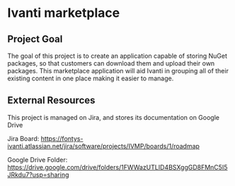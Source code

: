 # Ivanti marketplace

## Project Goal
The goal of this project is to create an application capable of storing NuGet packages, so that customers can download them and upload their own packages.
This marketplace application will aid Ivanti in grouping all of their existing content in one place making it easier to manage.

## External Resources
This project is managed on Jira, and stores its documentation on Google Drive

Jira Board: https://fontys-ivanti.atlassian.net/jira/software/projects/IVMP/boards/1/roadmap

Google Drive Folder: https://drive.google.com/drive/folders/1FWWazUTLID4BSXggGD8FMnC5I5JRkdu7?usp=sharing

